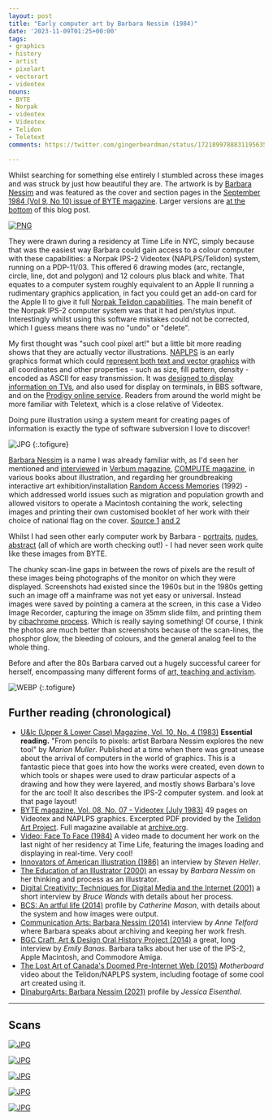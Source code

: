 ```yaml
---
layout: post
title: "Early computer art by Barbara Nessim (1984)"
date: '2023-11-09T01:25+00:00'
tags:
- graphics
- history
- artist
- pixelart
- vectorart
- videotex
nouns:
- BYTE
- Norpak
- videotex
- Videotex
- Telidon
- Teletext
comments: https://twitter.com/gingerbeardman/status/1721899788831195635

---
```


Whilst searching for something else entirely I stumbled across these images and was struck by just how beautiful they are. The artwork is by [Barbara Nessim](https://en.wikipedia.org/wiki/Barbara_Nessim) and was featured as the cover and section pages in the [September 1984 (Vol 9, No 10) issue of BYTE magazine](https://archive.org/details/BYTE_Vol_09-10_1984-09_Computer_Graphics/mode/2up). Larger versions are [at the bottom](#scans) of this blog post.

[![PNG](https://cdn.gingerbeardman.com/images/posts/barbara-nissim-byte-1984-09-image-thumbnails.png)](#scans)

They were drawn during a residency at Time Life in NYC, simply because that was the easiest way Barbara could gain access to a colour computer with these capabilities: a Norpak IPS-2 Videotex (NAPLPS/Telidon) system, running on a PDP-11/03. This offered 6 drawing modes (arc, rectangle, circle, line, dot and polygon) and 12 colours plus black and white. That equates to a computer system roughly equivalent to an Apple II running a rudimentary graphics application, in fact you could get an add-on card for the Apple II to give it full [Norpak Telidon capabilities](https://wiki.preterhuman.net/Norpak_Telidon_Graphics_System). The main benefit of the Norpak IPS-2 computer system was that it had pen/stylus input. Interestingly whilst using this software mistakes could not be corrected, which I guess means there was no "undo" or "delete".

My first thought was "such cool pixel art!" but a little bit more reading shows that they are actually vector illustrations. [NAPLPS](https://en.wikipedia.org/wiki/NAPLPS) is an early graphics format which could [represent both text and vector graphics](https://archive.org/details/telidonbook0000unse/page/116/mode/2up) with all coordinates and other properties - such as size, fill pattern, density - encoded as ASCII for easy transmission. It was [designed to display information on TVs](https://www.friendsofcrc.ca/Projects/Telidon/Telidon.html), and also used for display on terminals, in BBS software, and on the [Prodigy online service](https://en.wikipedia.org/wiki/Prodigy_(online_service)). Readers from around the world might be more familiar with Teletext, which is a close relative of Videotex.

Doing pure illustration using a system meant for creating pages of information is exactly the type of software subversion I love to discover!

![JPG](https://cdn.gingerbeardman.com/images/posts/barbara-nissim-telidon.jpg "How arcs and rectangles are defined and stored using minimal data, from <em>The Telidon Book</em> (1981)")
{:.tofigure}

[Barbara Nessim](http://www.barbaranessim.com) is a name I was already familiar with, as I'd seen her mentioned and [interviewed](https://archive.org/details/verbum502unse/page/8/mode/1up) in [Verbum magazine](/2019/07/10/verbum-journal-of-personal-computer-aesthetics/), [COMPUTE magazine](https://archive.org/details/compute-magazine), in various books about illustration, and regarding her groundbreaking interactive art exhibition/installation [Random Access Memories](https://digitalartarchive.siggraph.org/artwork/random-access-memories-400/) (1992) - which addressed world issues such as migration and population growth and allowed visitors to operate a Macintosh containing the work, selecting images and printing their own customised booklet of her work with their choice of national flag on the cover. [Source 1](https://archive.org/details/computersinartde0000kerl/page/12/mode/1up) [and 2](https://archive.org/details/cyberartsexplori0000unse/page/n207/mode/1up)

Whilst I had seen other early computer work by Barbara - [portraits](https://collections.vam.ac.uk/item/O1257731/ode-to-the-statue-of-photograph-barbara-nessim/), [nudes](https://collections.vam.ac.uk/item/O1257732/reclining-nude-photograph-barbara-nessim/), [abstract](https://barbaranessim.squarespace.com/1980s-computer-works/cikairn7mb0di14fz72fvzubvplcu4) (all of which are worth checking out!) - I had never seen work quite like these images from BYTE. 

The chunky scan-line gaps in between the rows of pixels are the result of these images being photographs of the monitor on which they were displayed. Screenshots had existed since the 1960s but in the 1980s getting such an image off a mainframe was not yet easy or universal. Instead images were saved by pointing a camera at the screen, in this case a Video Image Recorder, capturing the image on 35mm slide film, and printing them by [cibachrome process](https://www.npg.org.uk/collections/explore/glossary-of-art-terms/cibachrome-print). Which is really saying something! Of course, I think the photos are much better than screenshots because of the scan-lines, the phosphor glow, the bleeding of colours, and the general analog feel to the whole thing.

Before and after the 80s Barbara carved out a hugely successful career for herself, encompassing many different forms of [art, teaching and activism](https://www.printmag.com/culturally-related-design/gloria-steinem-barbara-nessim-writers-artists-role-models/).

![WEBP](https://cdn.gingerbeardman.com/images/posts/barbara-nissim-portrait.webp "Barbara Nessim at the <em>School of Visual Arts</em>, 1986. Photographed by Seiji Kakizaki. <a href=https://www.printmag.com/culturally-related-design/gloria-steinem-barbara-nessim-writers-artists-role-models/>Source</a>")
{:.tofigure}

## Further reading (chronological)

- [U&lc (Upper & Lower Case) Magazine, Vol. 10, No. 4 (1983)](https://archive.org/details/ulc-magazine/Volume%2010-4/page/36/mode/2up) **Essential reading.** "From pencils to pixels: artist Barbara Nessim explores the new tool" by *Marion Muller*. Published at a time when there was great unease about the arrival of computers in the world of graphics. This is a fantastic piece that goes into how the works were created, even down to which tools or shapes were used to draw particular aspects of a drawing and how they were layered, and mostly shows Barbara's love for the arc tool! It also describes the IPS-2 computer system. and look at that page layout!
- [BYTE magazine, Vol. 08, No. 07 - Videotex (July 1983)](https://drive.google.com/file/d/12QcmZ0Z0srtZBkNTvh5p36En71lSUOXi/view) 49 pages on Videotex and NAPLPS graphics. Excerpted PDF provided by the [Telidon Art Project](https://sites.google.com/view/telidonartproject/). Full magazine available at [archive.org](https://archive.org/details/byte-magazine-1983-07-rescan/page/n85/mode/2up).
- [Video: Face To Face (1984)](https://www.youtube.com/watch?v=vAKWR2b6yB8) A video made to document her work on the last night of her residency at Time Life, featuring the images loading and displaying in real-time. Very cool!
- [Innovators of American Illustration (1986)](https://archive.org/details/innovatorsofamer0000unse_v4p1/page/122/mode/2up) an interview by *Steven Heller*.
- [The Education of an Illustrator (2000)](https://archive.org/details/isbn_9781581150759/page/8/mode/2up) an essay by *Barbara Nessim* on her thinking and process as an illustrator.
- [Digital Creativity: Techniques for Digital Media and the Internet (2001)](https://archive.org/details/digitalcreativit0000wand/page/76/mode/2up) a short interview by *Bruce Wands* with details about her process.
- [BCS: An artful life (2014)](https://www.bcs.org/articles-opinion-and-research/an-artful-life/) profile by *Catherine Mason*, with details about the system and how images were output.
- [Communication Arts: Barbara Nessim (2014)](https://www.commarts.com/columns/barbara-nessim) interview by *Anne Telford* where Barbara speaks about archiving and keeping her work fresh.
- [BGC Craft, Art & Design Oral History Project (2014)](https://bgccraftartdesign.org/items/show/29) a great, long interview by *Emily Banas*. Barbara talks about her use of the IPS-2, Apple Macintosh, and Commodore Amiga.
- [The Lost Art of Canada's Doomed Pre-Internet Web (2015)](https://www.youtube.com/watch?v=vjMUe7hkwRs) *Motherboard* video about the Telidon/NAPLPS system, including footage of some cool art created using it.
- [DinaburgArts: Barbara Nessim (2021)](https://dinaburgarts.com/barbara-nessim) profile by *Jessica Eisenthal*.

----

## Scans

[![JPG](https://cdn.gingerbeardman.com/images/posts/barbara-nissim-byte-1984-09-image-01.jpg)](https://archive.org/details/BYTE_Vol_09-10_1984-09_Computer_Graphics/mode/2up)

[![JPG](https://cdn.gingerbeardman.com/images/posts/barbara-nissim-byte-1984-09-image-02.jpg)](https://archive.org/details/BYTE_Vol_09-10_1984-09_Computer_Graphics/page/n113/mode/2up)

[![JPG](https://cdn.gingerbeardman.com/images/posts/barbara-nissim-byte-1984-09-image-03.jpg)](https://archive.org/details/BYTE_Vol_09-10_1984-09_Computer_Graphics/page/n163/mode/2up)

[![JPG](https://cdn.gingerbeardman.com/images/posts/barbara-nissim-byte-1984-09-image-04.jpg)](https://archive.org/details/BYTE_Vol_09-10_1984-09_Computer_Graphics/page/n305/mode/2up)

[![JPG](https://cdn.gingerbeardman.com/images/posts/barbara-nissim-byte-1984-09-image-05.jpg)](https://archive.org/details/BYTE_Vol_09-10_1984-09_Computer_Graphics/page/n361/mode/2up)
